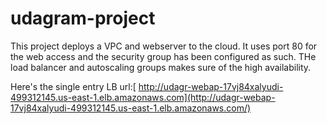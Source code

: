 # udagram-project

This project deploys a VPC and webserver to the cloud. It uses port 80 for the web access and the security group has been configured as such. THe load balancer and autoscaling groups makes sure of the high availability.

Here's the single entry LB url:[ http://udagr-webap-17vj84xalyudi-499312145.us-east-1.elb.amazonaws.com](http://udagr-webap-17vj84xalyudi-499312145.us-east-1.elb.amazonaws.com/)


